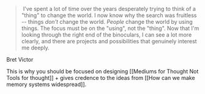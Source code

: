 >  I've spent a lot of time over the years desperately trying to think of a "thing" to change the world. I now know why the search was fruitless -- things _don't_ change the world. _People_ change the world by using things. The focus must be on the "using", not the "thing". Now that I'm looking through the right end of the binoculars, I can see a lot more clearly, and there are projects and possibilities that genuinely interest me deeply.

Bret Victor

This is why you should be focused on designing [[Mediums for Thought Not Tools for thought]] + gives credence to the ideas from [[How can we make memory systems widespread]].
